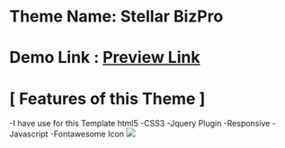 # Theme Name: Stellar BizPro

# Demo Link : <a href="https://sumonrst.github.io/Project-01/">Preview Link</a>
# [ Features of this Theme ]
-I have use for this Template html5
-CSS3
-Jquery Plugin 
-Responsive
-Javascript
-Fontawesome Icon
<img src="screenshort.png">
